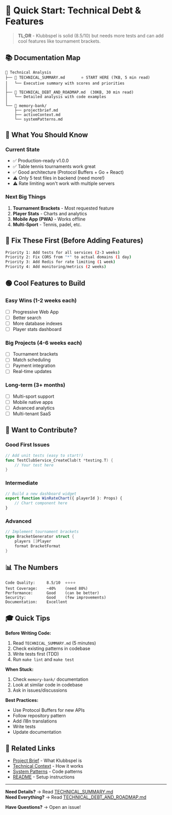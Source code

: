 # 🚀 Quick Start: Technical Debt & Features

> **TL;DR** - Klubbspel is solid (8.5/10) but needs more tests and can add cool features like tournament brackets.

## 📚 Documentation Map

```
📁 Technical Analysis
├── 📄 TECHNICAL_SUMMARY.md       ⭐ START HERE (7KB, 5 min read)
│   └── Executive summary with scores and priorities
│
├── 📄 TECHNICAL_DEBT_AND_ROADMAP.md  (30KB, 30 min read)
│   └── Detailed analysis with code examples
│
└── 📁 memory-bank/
    ├── projectbrief.md
    ├── activeContext.md
    └── systemPatterns.md
```

## 🎯 What You Should Know

### Current State
- ✅ Production-ready v1.0.0
- ✅ Table tennis tournaments work great
- ✅ Good architecture (Protocol Buffers + Go + React)
- ⚠️ Only 5 test files in backend (need more!)
- ⚠️ Rate limiting won't work with multiple servers

### Next Big Things
1. **Tournament Brackets** - Most requested feature
2. **Player Stats** - Charts and analytics
3. **Mobile App (PWA)** - Works offline
4. **Multi-Sport** - Tennis, padel, etc.

## 🔴 Fix These First (Before Adding Features)

```bash
Priority 1: Add tests for all services (2-3 weeks)
Priority 2: Fix CORS from "*" to actual domains (1 day)
Priority 3: Add Redis for rate limiting (1 week)
Priority 4: Add monitoring/metrics (2 weeks)
```

## 🟢 Cool Features to Build

### Easy Wins (1-2 weeks each)
- [ ] Progressive Web App
- [ ] Better search
- [ ] More database indexes
- [ ] Player stats dashboard

### Big Projects (4-6 weeks each)
- [ ] Tournament brackets
- [ ] Match scheduling
- [ ] Payment integration
- [ ] Real-time updates

### Long-term (3+ months)
- [ ] Multi-sport support
- [ ] Mobile native apps
- [ ] Advanced analytics
- [ ] Multi-tenant SaaS

## 🤝 Want to Contribute?

### Good First Issues
```go
// Add unit tests (easy to start!)
func TestClubService_CreateClub(t *testing.T) {
    // Your test here
}
```

### Intermediate
```typescript
// Build a new dashboard widget
export function WinRateChart({ playerId }: Props) {
    // Chart component here
}
```

### Advanced
```go
// Implement tournament brackets
type BracketGenerator struct {
    players []Player
    format BracketFormat
}
```

## 📊 The Numbers

```
Code Quality:     8.5/10  ⭐⭐⭐⭐
Test Coverage:    ~40%    (need 80%)
Performance:      Good    (can be better)
Security:         Good    (few improvements)
Documentation:    Excellent
```

## 🎓 Quick Tips

**Before Writing Code:**
1. Read `TECHNICAL_SUMMARY.md` (5 minutes)
2. Check existing patterns in codebase
3. Write tests first (TDD)
4. Run `make lint` and `make test`

**When Stuck:**
1. Check `memory-bank/` documentation
2. Look at similar code in codebase
3. Ask in issues/discussions

**Best Practices:**
- Use Protocol Buffers for new APIs
- Follow repository pattern
- Add i18n translations
- Write tests
- Update documentation

## 🔗 Related Links

- [Project Brief](./memory-bank/projectbrief.md) - What Klubbspel is
- [Technical Context](./memory-bank/techContext.md) - How it works
- [System Patterns](./memory-bank/systemPatterns.md) - Code patterns
- [README](./README.md) - Setup instructions

---

**Need Details?** → Read [TECHNICAL_SUMMARY.md](./TECHNICAL_SUMMARY.md)  
**Need Everything?** → Read [TECHNICAL_DEBT_AND_ROADMAP.md](./TECHNICAL_DEBT_AND_ROADMAP.md)

**Have Questions?** → Open an issue!
